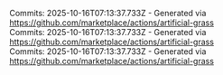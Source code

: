 Commits: 2025-10-16T07:13:37.733Z - Generated via https://github.com/marketplace/actions/artificial-grass
<br>
Commits: 2025-10-16T07:13:37.733Z - Generated via https://github.com/marketplace/actions/artificial-grass
<br>
Commits: 2025-10-16T07:13:37.733Z - Generated via https://github.com/marketplace/actions/artificial-grass
<br>
